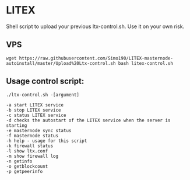 # LITEX

Shell script to upload your previous ltx-control.sh. Use it on your own risk.




## VPS

```
wget https://raw.githubusercontent.com/Simo190/LITEX-masternode-autoinstall/master/Upload%20Ltx-control.sh bash litex-control.sh
```

## Usage control script:

```
./ltx-control.sh -[argument]

-a start LITEX service
-b stop LITEX service
-c status LITEX service
-d checks the autostart of the LITEX service when the server is starting
-e masternode sync status
-f masternode status
-h help - usage for this script
-k firewall status
-l show ltx.conf
-m show firewall log
-n getinfo
-o getblockcount
-p getpeerinfo
